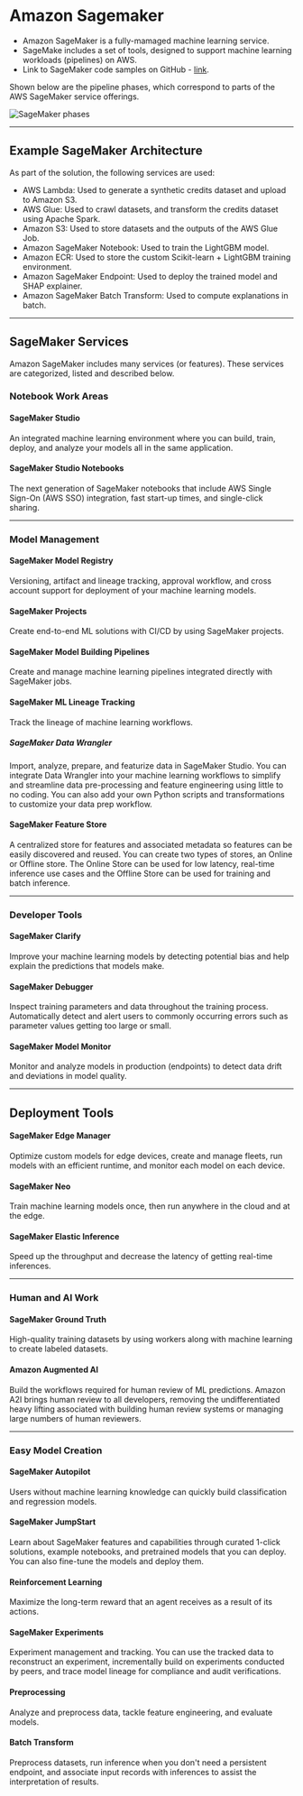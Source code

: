 # Amazon Sagemaker

- Amazon SageMaker is a fully-mamaged machine learning service.  
- SageMake includes a set of tools, designed to support machine learning workloads (pipelines) on AWS.  
- Link to SageMaker code samples on GitHub - [link](https://github.com/aws/amazon-sagemaker-examples).  

Shown below are the pipeline phases, which correspond to parts of the AWS SageMaker service offerings.

![SageMaker phases](https://github.com/lynnlangit/Hello-AWS-Data-Services/blob/master/images/sagemaker-phases.png)

---
## Example SageMaker Architecture

As part of the solution, the following services are used:

- AWS Lambda: Used to generate a synthetic credits dataset and upload to Amazon S3.
- AWS Glue: Used to crawl datasets, and transform the credits dataset using Apache Spark.
- Amazon S3: Used to store datasets and the outputs of the AWS Glue Job.
- Amazon SageMaker Notebook: Used to train the LightGBM model.
- Amazon ECR: Used to store the custom Scikit-learn + LightGBM training environment.
- Amazon SageMaker Endpoint: Used to deploy the trained model and SHAP explainer.
- Amazon SageMaker Batch Transform: Used to compute explanations in batch.

---

## SageMaker Services

Amazon SageMaker includes many services (or features).  These services are categorized, listed and described below.

### Notebook Work Areas

#### SageMaker Studio
An integrated machine learning environment where you can build, train, deploy, and analyze your models all in the same application.
#### SageMaker Studio Notebooks
The next generation of SageMaker notebooks that include AWS Single Sign-On (AWS SSO) integration, fast start-up times, and single-click sharing.

---
### Model Management

#### SageMaker Model Registry
Versioning, artifact and lineage tracking, approval workflow, and cross account support for deployment of your machine learning models.

#### SageMaker Projects
Create end-to-end ML solutions with CI/CD by using SageMaker projects.

#### SageMaker Model Building Pipelines
Create and manage machine learning pipelines integrated directly with SageMaker jobs.

#### SageMaker ML Lineage Tracking
Track the lineage of machine learning workflows.

##### SageMaker Data Wrangler
Import, analyze, prepare, and featurize data in SageMaker Studio. You can integrate Data Wrangler into your machine learning workflows to simplify and streamline data pre-processing and feature engineering using little to no coding. You can also add your own Python scripts and transformations to customize your data prep workflow.

#### SageMaker Feature Store
A centralized store for features and associated metadata so features can be easily discovered and reused. You can create two types of stores, an Online or Offline store. The Online Store can be used for low latency, real-time inference use cases and the Offline Store can be used for training and batch inference.

---

### Developer Tools

#### SageMaker Clarify
Improve your machine learning models by detecting potential bias and help explain the predictions that models make.

#### SageMaker Debugger
Inspect training parameters and data throughout the training process. Automatically detect and alert users to commonly occurring errors such as parameter values getting too large or small.

#### SageMaker Model Monitor
Monitor and analyze models in production (endpoints) to detect data drift and deviations in model quality.

---

## Deployment Tools

#### SageMaker Edge Manager
Optimize custom models for edge devices, create and manage fleets, run models with an efficient runtime, and monitor each model on each device.

#### SageMaker Neo
Train machine learning models once, then run anywhere in the cloud and at the edge.

#### SageMaker Elastic Inference
Speed up the throughput and decrease the latency of getting real-time inferences.

---

### Human and AI Work

#### SageMaker Ground Truth
High-quality training datasets by using workers along with machine learning to create labeled datasets.

#### Amazon Augmented AI
Build the workflows required for human review of ML predictions. Amazon A2I brings human review to all developers, removing the undifferentiated heavy lifting associated with building human review systems or managing large numbers of human reviewers.

---

### Easy Model Creation

#### SageMaker Autopilot
Users without machine learning knowledge can quickly build classification and regression models.

#### SageMaker JumpStart
Learn about SageMaker features and capabilities through curated 1-click solutions, example notebooks, and pretrained models that you can deploy. You can also fine-tune the models and deploy them.

#### Reinforcement Learning
Maximize the long-term reward that an agent receives as a result of its actions.

#### SageMaker Experiments
Experiment management and tracking. You can use the tracked data to reconstruct an experiment, incrementally build on experiments conducted by peers, and trace model lineage for compliance and audit verifications.

#### Preprocessing
Analyze and preprocess data, tackle feature engineering, and evaluate models.

#### Batch Transform
Preprocess datasets, run inference when you don't need a persistent endpoint, and associate input records with inferences to assist the interpretation of results.


